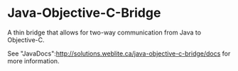 Java-Objective-C-Bridge
=======================

A thin bridge that allows for two-way communication from Java to Objective-C.

See "JavaDocs":http://solutions.weblite.ca/java-objective-c-bridge/docs for more information.